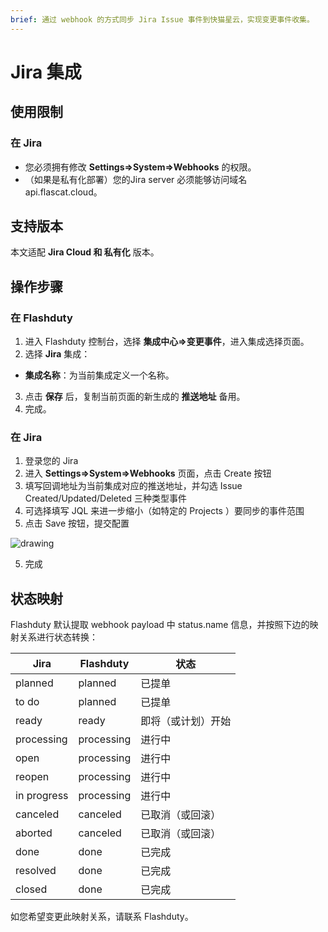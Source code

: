 ```yaml
---
brief: 通过 webhook 的方式同步 Jira Issue 事件到快猫星云，实现变更事件收集。
---
```


# Jira 集成

## 使用限制

### 在 Jira

- 您必须拥有修改 **Settings=>System=>Webhooks** 的权限。
- （如果是私有化部署）您的Jira server 必须能够访问域名 api.flascat.cloud。

## 支持版本

本文适配 **Jira Cloud 和 私有化** 版本。

## 操作步骤

### 在 Flashduty

1. 进入 Flashduty 控制台，选择 **集成中心=>变更事件**，进入集成选择页面。
2. 选择 **Jira** 集成：
- **集成名称**：为当前集成定义一个名称。
3. 点击 **保存** 后，复制当前页面的新生成的 **推送地址** 备用。
4. 完成。

### 在 Jira

1. 登录您的 Jira
2. 进入 **Settings=>System=>Webhooks** 页面，点击 Create 按钮
3. 填写回调地址为当前集成对应的推送地址，并勾选 Issue Created/Updated/Deleted 三种类型事件
4. 可选择填写 JQL 来进一步缩小（如特定的 Projects ）要同步的事件范围
5. 点击 Save 按钮，提交配置

<img alt="drawing" src="https://fcimg.3ti.site/zh/flashduty/mixin/change_integration/jira/1.avif" />

5. 完成

## 状态映射

Flashduty 默认提取 webhook payload 中 status.name 信息，并按照下边的映射关系进行状态转换：

| Jira        | Flashduty   | 状态               |
| ----------- | ---------- | ------------------ |
| planned     | planned    | 已提单             |
| to do       | planned    | 已提单             |
| ready       | ready      | 即将（或计划）开始 |
| processing  | processing | 进行中             |
| open        | processing | 进行中             |
| reopen      | processing | 进行中             |
| in progress | processing | 进行中             |
| canceled    | canceled   | 已取消（或回滚）   |
| aborted     | canceled   | 已取消（或回滚）   |
| done        | done       | 已完成             |
| resolved    | done       | 已完成             |
| closed      | done       | 已完成             |

如您希望变更此映射关系，请联系 Flashduty。